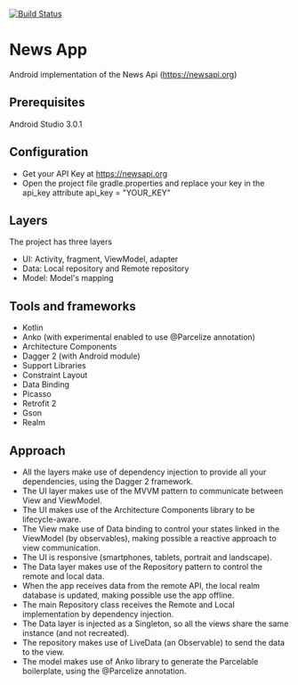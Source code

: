 [![Build Status](https://travis-ci.org/feharaujo/News-App.svg?branch=develop)](https://travis-ci.org/feharaujo/News-App)

# News App
Android implementation of the News Api (https://newsapi.org)

## Prerequisites
Android Studio 3.0.1

## Configuration
- Get your API Key at https://newsapi.org
- Open the project file gradle.properties and replace your key in the api_key attribute
api_key = "YOUR_KEY"

## Layers
The project has three layers
- UI: Activity, fragment, ViewModel, adapter
- Data: Local repository and Remote repository
- Model: Model's mapping

## Tools and frameworks
- Kotlin
- Anko (with experimental enabled to use @Parcelize annotation)
- Architecture Components
- Dagger 2 (with Android module)
- Support Libraries
- Constraint Layout
- Data Binding
- Picasso
- Retrofit 2
- Gson
- Realm

## Approach
- All the layers make use of dependency injection to provide all your dependencies, using the Dagger 2 framework.
- The UI layer makes use of the MVVM pattern to communicate between View and ViewModel.
- The UI makes use of the Architecture Components library to be lifecycle-aware.
- The View make use of Data binding to control your states linked in the ViewModel (by observables), making possible a reactive approach to view communication.
- The UI is responsive (smartphones, tablets, portrait and landscape).
- The Data layer makes use of the Repository pattern to control the remote and local data.
- When the app receives data from the remote API, the local realm database is updated, making possible use the app offline.
- The main Repository class receives the Remote and Local implementation by dependency injection.
- The Data layer is injected as a Singleton, so all the views share the same instance (and not recreated).
- The repository makes use of LiveData (an Observable) to send the data to the view.
- The model makes use of Anko library to generate the Parcelable boilerplate, using the @Parcelize annotation.
